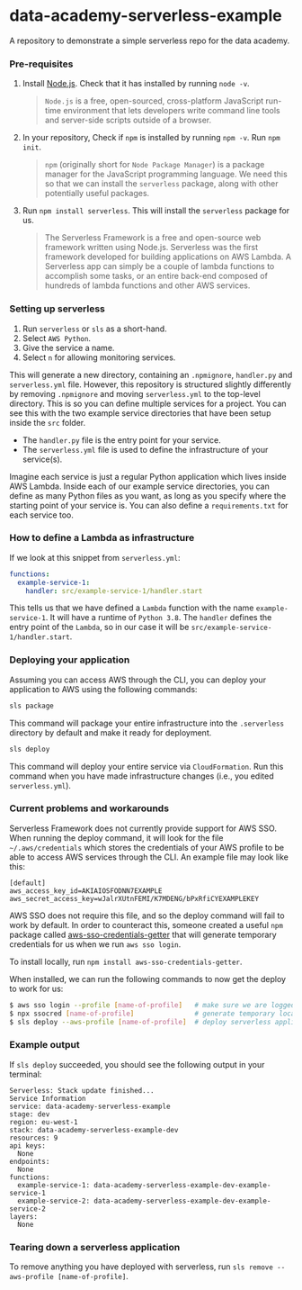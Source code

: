 # data-academy-serverless-example
A repository to demonstrate a simple serverless repo for the data academy.

### Pre-requisites

1. Install [Node.js](https://nodejs.org/en/). Check that it has installed by running `node -v`.

    > `Node.js` is a free, open-sourced, cross-platform JavaScript run-time environment that lets developers write command line tools and server-side scripts outside of a browser.

1. In your repository, Check if `npm` is installed by running `npm -v`. Run `npm init`.

   > `npm` (originally short for `Node Package Manager`) is a package manager for the JavaScript programming language. We need this so that we can install the `serverless` package, along with other potentially useful packages.

1. Run `npm install serverless`. This will install the `serverless` package for us.

    > The Serverless Framework is a free and open-source web framework written using Node.js. Serverless was the first framework developed for building applications on AWS Lambda. A Serverless app can simply be a couple of lambda functions to accomplish some tasks, or an entire back-end composed of hundreds of lambda functions and other AWS services.

### Setting up serverless

1. Run `serverless` or `sls` as a short-hand.
1. Select `AWS Python`.
1. Give the service a name.
1. Select `n` for allowing monitoring services.

This will generate a new directory, containing an `.npmignore`, `handler.py` and `serverless.yml` file. However, this repository is structured slightly differently by removing `.npmignore` and moving `serverless.yml` to the top-level directory. This is so you can define multiple services for a project. You can see this with the two example service directories that have been setup inside the `src` folder.

- The `handler.py` file is the entry point for your service.
- The `serverless.yml` file is used to define the infrastructure of your service(s).

Imagine each service is just a regular Python application which lives inside AWS Lambda. Inside each of our example service directories, you can define as many Python files as you want, as long as you specify where the starting point of your service is. You can also define a `requirements.txt` for each service too.

### How to define a Lambda as infrastructure

If we look at this snippet from `serverless.yml`:

```yml
functions:
  example-service-1:
    handler: src/example-service-1/handler.start
```

This tells us that we have defined a `Lambda` function with the name `example-service-1`. It will have a runtime of `Python 3.8`. The `handler` defines the entry point of the `Lambda`, so in our case it will be `src/example-service-1/handler.start`.

### Deploying your application

Assuming you can access AWS through the CLI, you can deploy your application to AWS using the following commands:

```sh
sls package
```

This command will package your entire infrastructure into the `.serverless` directory by default and make it ready for deployment.

```sh
sls deploy
```

This command will deploy your entire service via `CloudFormation`. Run this command when you have made infrastructure changes (i.e., you edited `serverless.yml`).

### Current problems and workarounds

Serverless Framework does not currently provide support for AWS SSO. When running the deploy command, it will look for the file `~/.aws/credentials` which stores the credentials of your AWS profile to be able to access AWS services through the CLI. An example file may look like this:

```
[default]
aws_access_key_id=AKIAIOSFODNN7EXAMPLE
aws_secret_access_key=wJalrXUtnFEMI/K7MDENG/bPxRfiCYEXAMPLEKEY
```

AWS SSO does not require this file, and so the deploy command will fail to work by default. In order to counteract this, someone created a useful `npm` package called [aws-sso-credentials-getter](https://github.com/PredictMobile/aws-sso-credentials-getter/) that will generate temporary credentials for us when we run `aws sso login`.

To install locally, run `npm install aws-sso-credentials-getter`.

When installed, we can run the following commands to now get the deploy to work for us:

```sh
$ aws sso login --profile [name-of-profile]   # make sure we are logged in first
$ npx ssocred [name-of-profile]               # generate temporary local credentials
$ sls deploy --aws-profile [name-of-profile]  # deploy serverless application to AWS
```

### Example output

If `sls deploy` succeeded, you should see the following output in your terminal:

```
Serverless: Stack update finished...
Service Information
service: data-academy-serverless-example
stage: dev
region: eu-west-1
stack: data-academy-serverless-example-dev
resources: 9
api keys:
  None
endpoints:
  None
functions:
  example-service-1: data-academy-serverless-example-dev-example-service-1
  example-service-2: data-academy-serverless-example-dev-example-service-2
layers:
  None
```

### Tearing down a serverless application

To remove anything you have deployed with serverless, run `sls remove --aws-profile [name-of-profile]`.
